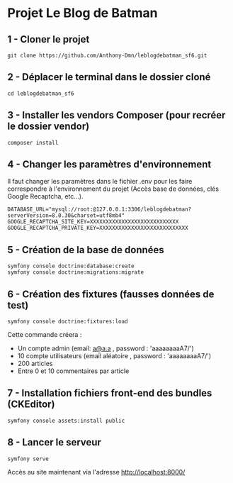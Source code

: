 # Projet Le Blog de Batman

## 1 - Cloner le projet

```
git clone https://github.com/Anthony-Dmn/leblogdebatman_sf6.git
```

## 2 - Déplacer le terminal dans le dossier cloné
```
cd leblogdebatman_sf6
```

## 3 - Installer les vendors Composer (pour recréer le dossier vendor)
```
composer install
```

## 4 - Changer les paramètres d'environnement
Il faut changer les paramètres dans le fichier .env pour les faire correspondre à l'environnement du projet (Accès base de données, clés Google Recaptcha, etc...).
```dotenv
DATABASE_URL="mysql://root:@127.0.0.1:3306/leblogdebatman?serverVersion=8.0.30&charset=utf8mb4"
GOOGLE_RECAPTCHA_SITE_KEY=XXXXXXXXXXXXXXXXXXXXXXXXXXXX
GOOGLE_RECAPTCHA_PRIVATE_KEY=XXXXXXXXXXXXXXXXXXXXXXXXXXXX
```

## 5 - Création de la base de données
```
symfony console doctrine:database:create
symfony console doctrine:migrations:migrate
```

## 6 - Création des fixtures (fausses données de test)
```
symfony console doctrine:fixtures:load
```
Cette commande créera :
* Un compte admin (email: a@a.a , password : 'aaaaaaaaA7/')
* 10 compte utilisateurs (email aléatoire , password : 'aaaaaaaaA7/')
* 200 articles
* Entre 0 et 10 commentaires par article

## 7 - Installation fichiers front-end des bundles (CKEditor)
```
symfony console assets:install public
```

## 8 - Lancer le serveur
```
symfony serve
```
Accès au site maintenant via l'adresse [http://localhost:8000/](http://localhost:8000/)